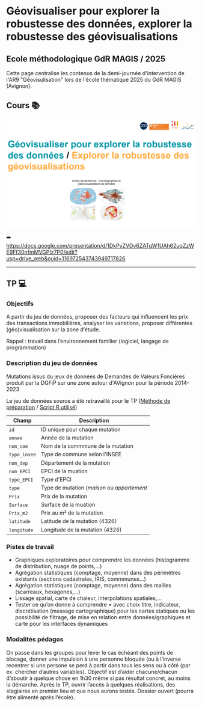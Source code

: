 # Géovisualiser pour explorer la robustesse des données, explorer la robustesse des géovisualisations
## Ecole méthodologique GdR MAGIS / 2025


Cette page centralise les contenus de la demi-journée d'intervention de l'AR9 "Géovisulisation" lors de l'école thématique 2025 du GdR MAGIS (Avignon).

## Cours 📚

<p align="center">
  <img src="https://raw.githubusercontent.com/magisAR9/EcoleMAGIS/main/contenus/CM.PNG" alt="alt text" width="600"/>
</p>

➡️ https://docs.google.com/presentation/d/1DkPvZVDv6ZATgW1UAh62uqZzWE9Ff30nfmMVGPIz7P0/edit?usp=drive_web&ouid=116972543743949717826

<hr>

## TP 💻

### Objectifs 
A partir du jeu de données, proposer des facteurs qui influencent les prix des transactions immobilières, analyser les variations, proposer différentes (géo)visualisation sur la zone d’étude.

Rappel : travail dans l’environnement familier (logiciel, langage de programmation) 

### Description du jeu de données

Mutations issus du jeux de données de Demandes de Valeurs Foncières produit par la DGFiP sur une zone autour d'AVignon pour la période 2014-2023

Le jeu de données source a été retravaillé pour le TP ([Méthode de préparation](https://journals.openedition.org/cybergeo/39583) / [Script R utilisé](https://htmlpreview.github.io/?https://github.com/ESO-Rennes/Analyse-Donnees-DVF/blob/main/ScriptDVF1.html))

| Champ | Description |
| --- | --- |
| `id` |ID unique pour chaque mutation |
| `annee` | Année de la mutation |
| `nom_com` | Nom de la commmune de la mutation |
| `typo_insee` | Type de commune selon l'INSEE|
| `nom_dep` | Département de la mutation |
| `nom_EPCI` | EPCI de la muation |
| `type_EPCI` | Type d'EPCI |
| `type` | Type de mutation (*maison* ou *appartement* |
| `Prix` | Prix de la mutation |
| `Surface` | Surface de la muation |
| `Prix_m2` | Prix au m² de la mutation |
| `latitude` | Latitude  de la mutation (4326) |
| `longitude` | Longitude  de la mutation (4326) |


### Pistes de travail 
* Graphiques exploratoires pour comprendre les données (histogramme de distribution, nuage de points,...)
* Agrégation statistiques (comptage, moyenne) dans des périmètres existants (sections cadastrales, IRIS, commmunes...)
* Agrégation statistiques (comptage, moyenne) dans des mailles (scarreaux, hexagones,...)
* Lissage spatial, carte de chaleur, interpolations spatiales,...
* Tester ce qu’on donne à comprendre = avec choix titre, indicateur, discrétisation (message
cartographique) pour les cartes statiques ou les possibilité de filtrage, de mise en relation entre
données/graphiques et carte pour les interfaces dynamiques


### Modalités pédagos
On passe dans les groupes pour lever le cas échéant des points de blocage, donner une impulsion à une
personne bloquée (ou à l’inverse recentrer si une persone se perd à partir dans tous les sens ou à côté
(par ex. chercher d’autres variables). Objectif est d’aider chacune/chacun d’aboutir à quelque chose en
1h30 même si pas résultat concret, au moins la démarche.
Après le TP, ouvrir l’accès à quelques réalisations, des stagiaires en premier lieu et que nous aurons
testés. Dossier ouvert (pourra être alimenté après l’école).

